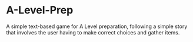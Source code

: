 # A-Level-Prep
A simple text-based game for A Level preparation, following a simple story that involves the user having to make correct choices and gather items.
